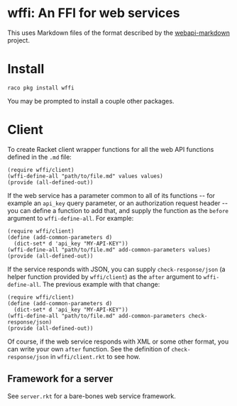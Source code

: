 # wffi: An FFI for web services

This uses Markdown files of the format described by the
[webapi-markdown](https://github.com/greghendershott/webapi-markdown)
project.

# Install

    raco pkg install wffi

You may be prompted to install a couple other packages.

# Client

To create Racket client wrapper functions for all the web API
functions defined in the `.md` file:

```racket
(require wffi/client)
(wffi-define-all "path/to/file.md" values values)
(provide (all-defined-out))
```

If the web service has a parameter common to all of its functions --
for example an `api_key` query parameter, or an authorization request
header -- you can define a function to add that, and supply the
function as the `before` argument to `wffi-define-all`. For example:

```racket
(require wffi/client)
(define (add-common-parameters d)
  (dict-set* d 'api_key "MY-API-KEY"))
(wffi-define-all "path/to/file.md" add-common-parameters values)
(provide (all-defined-out))
```

If the service responds with JSON, you can supply
`check-response/json` (a helper function provided by `wffi/client`) as
the `after` argument to `wffi-define-all`. The previous example with
that change:

```racket
(require wffi/client)
(define (add-common-parameters d)
  (dict-set* d 'api_key "MY-API-KEY"))
(wffi-define-all "path/to/file.md" add-common-parameters check-response/json)
(provide (all-defined-out))
```

Of course, if the web service responds with XML or some other format,
you can write your own `after` function. See the definition of
`check-response/json` in `wffi/client.rkt` to see how.

## Framework for a server

See `server.rkt` for a bare-bones web service framework.
